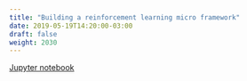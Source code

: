 ```yaml
---
title: "Building a reinforcement learning micro framework"
date: 2019-05-19T14:20:00-03:00
draft: false
weight: 2030
---
```


[Jupyter notebook](https://nbviewer.jupyter.org/github/gmoncarz/machine_learning_tour/blob/master/notebooks/04_reinforcement_learning/03_simple_reinforcement_learning_backtesting_framework.ipynb)

<div>
    <object type="text/html" width="100%" height="1000" data="https://nbviewer.jupyter.org/github/gmoncarz/machine_learning_tour/blob/master/notebooks/04_reinforcement_learning/03_simple_reinforcement_learning_backtesting_framework.ipynb">
    </object>
</div>

